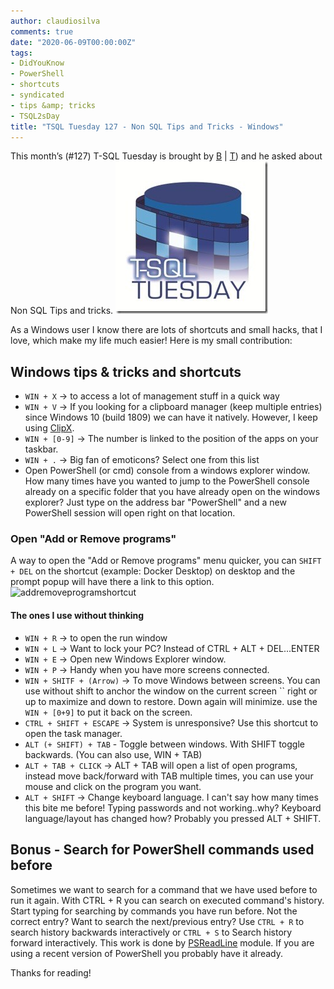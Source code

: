```yaml
---
author: claudiosilva
comments: true
date: "2020-06-09T00:00:00Z"
tags:
- DidYouKnow
- PowerShell
- shortcuts
- syndicated
- tips &amp; tricks
- TSQL2sDay
title: "TSQL Tuesday 127 - Non SQL Tips and Tricks - Windows"
---
```

This month’s (#127) T-SQL Tuesday is brought by [B](https://sqlstudies.com/) \| [T](https://twitter.com/sqlstudent144)) and he asked about Non SQL Tips and tricks.
[![(TSQL2sDay)](/img/2017/09/tsql2sday.jpg)](https://sqlstudies.com/2020/06/02/tsql-tuesday-127-invite-non-sql-tips-and-tricks/)

As a Windows user I know there are lots of shortcuts and small hacks, that I love, which make my life much easier!
Here is my small contribution:

## Windows tips &amp; tricks and shortcuts

* `WIN + X` -> to access a lot of management stuff in a quick way
* `WIN + V` -> If you looking for a clipboard manager (keep multiple entries) since Windows 10 (build 1809) we can have it natively. However, I keep using [ClipX](https://bluemars.org/clipx/).
* `WIN + [0-9]` -> The number is linked to the position of the apps on your taskbar.
* `WIN + .` -> Big fan of emoticons? Select one from this list
* Open PowerShell (or cmd) console from a windows explorer window. How many times have you wanted to jump to the PowerShell console already on a specific folder that you have already open on the windows explorer? Just type on the address bar "PowerShell" and a new PowerShell session will open right on that location.

### Open "Add or Remove programs"

A way to open the "Add or Remove programs" menu quicker, you can `SHIFT + DEL` on the shortcut (example: Docker Desktop) on desktop and the prompt popup will have there a link to this option.
![addremoveprogramshortcut](/img/2019/06/addremoveprogramshortcut.png)

#### The ones I use without thinking

* `WIN + R` -> to open the run window
* `WIN + L` -> Want to lock your PC? Instead of CTRL + ALT + DEL...ENTER
* `WIN + E` -> Open new Windows Explorer window.
* `WIN + P` -> Handy when you have more screens connected.
* `WIN + SHITF + (Arrow)` -> To move Windows between screens. You can use without shift to anchor the window on the current screen `` right or up to maximize and down to restore. Down again will minimize. use the `WIN + [0+9]` to put it back on the screen.
* `CTRL + SHIFT + ESCAPE` -> System is unresponsive? Use this shortcut to open the task manager.
* `ALT (+ SHIFT) + TAB` - Toggle between windows. With SHIFT toggle backwards. (You can also use, WIN + TAB)
* `ALT + TAB + CLICK` -> ALT + TAB will open a list of open programs, instead move back/forward with TAB multiple times, you can use your mouse and click on the program you want.
* `ALT + SHIFT` -> Change keyboard language. I can't say how many times this bite me before! Typing passwords and not working..why? Keyboard language/layout has changed how? Probably you pressed ALT + SHIFT.

## Bonus - Search for PowerShell commands used before

Sometimes we want to search for a command that we have used before to run it again. With CTRL + R you can search on executed command's history. Start typing for searching by commands you have run before.
Not the correct entry? Want to search the next/previous entry?
Use `CTRL + R` to search history backwards interactively or `CTRL + S` to Search history forward interactively. This work is done by [PSReadLine](https://github.com/PowerShell/PSReadLine) module. If you are using a recent version of PowerShell you probably have it already.

Thanks for reading!

